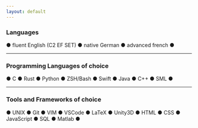 ```yaml
---
layout: default
---
```


<div class="skill-paragraph">
    <div class="skill">
        <h3 style="padding-top: 0px;">Languages</h3>
        <div class="skill-list">
            ●  fluent English (C2 EF SET)
            ●  native German
            ●  advanced french
            ●
        </div>
    </div>
</div>

---

<div class="skill-paragraph">
    <div class="skill">
        <h3 style="padding-top: 0px;">Programming Languages of choice</h3>
        <div class="skill-list">
            ●  C
            ●  Rust
            ●  Python
            ●  ZSH/Bash
            ●  Swift
            ●  Java
            ●  C++
            ●  SML
            ●
        </div>
    </div>
</div>

---

<div class="skill-paragraph">
    <div class="skill">
        <h3 style="padding-top: 0px;">Tools and Frameworks of choice</h3>
        <div class="skill-list">
            ●  UNIX
            ●  Git
            ●  VIM
            ●  VSCode
            ●  LaTeX
            ●  Unity3D
            ●  HTML
            ●  CSS
            ●  JavaScript
            ●  SQL
            ●  Matlab
            ●
        </div>
    </div>
</div>
